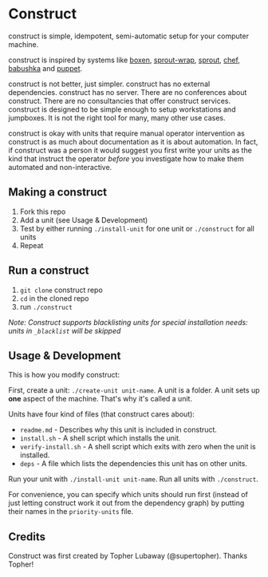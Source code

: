# Construct

construct is simple, idempotent, semi-automatic setup for your computer machine.

construct is inspired by systems like [boxen], [sprout-wrap], [sprout], [chef],
[babushka] and [puppet].

construct is not better, just simpler. construct has no external dependencies. construct
has no server. There are no conferences about construct. There are no consultancies
that offer construct services. construct is designed to be simple enough to setup workstations and jumpboxes. It is not the right tool for many, many other use cases.

construct is okay with units that require manual operator intervention as construct is
as much about documentation as it is about automation. In fact, if construct was a
person it would suggest you first write your units as the kind that instruct the
operator _before_ you investigate how to make them automated and non-interactive.

## Making a construct

1. Fork this repo
1. Add a unit (see Usage & Development)
1. Test by either running `./install-unit` for one unit or `./construct` for all units
1. Repeat

## Run a construct

1. `git clone` construct repo
1. `cd` in the cloned repo
1. run `./construct`

*Note: Construct supports blacklisting units for special installation needs: units in `_blacklist` will be skipped*

## Usage & Development

This is how you modify construct:

First, create a unit: `./create-unit unit-name`. A unit is a folder. A unit
sets up **one** aspect of the machine. That's why it's called a unit.

Units have four kind of files (that construct cares about):

* `readme.md` - Describes why this unit is included in construct.
* `install.sh` - A shell script which installs the unit.
* `verify-install.sh` - A shell script which exits with zero when the unit is installed.
* `deps` - A file which lists the dependencies this unit has on other units.

Run your unit with `./install-unit unit-name`. Run all units with `./construct`.

For convenience, you can specify which units should run first (instead of
just letting construct work it out from the dependency graph) by putting their
names in the `priority-units` file.

## Credits

Construct was first created by Topher Lubaway (@supertopher). Thanks Topher!

[boxen]: http://boxen.github.com
[sprout-wrap]: https://github.com/pivotal-sprout/sprout-wrap
[sprout]: https://github.com/pivotal-sprout/sprout
[babushka]: http://babushka.me
[chef]: http://www.opscode.com/chef
[puppet]: http://puppetlabs.com

